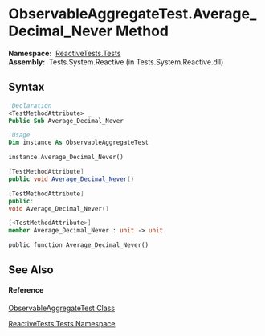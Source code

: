 # ObservableAggregateTest.Average\_Decimal\_Never Method

**Namespace:**  [ReactiveTests.Tests](ReactiveTests.Tests\ReactiveTests.Tests.md)  
**Assembly:**  Tests.System.Reactive (in Tests.System.Reactive.dll)

## Syntax

```vb
'Declaration
<TestMethodAttribute> _
Public Sub Average_Decimal_Never
```

```vb
'Usage
Dim instance As ObservableAggregateTest

instance.Average_Decimal_Never()
```

```csharp
[TestMethodAttribute]
public void Average_Decimal_Never()
```

```c++
[TestMethodAttribute]
public:
void Average_Decimal_Never()
```

```fsharp
[<TestMethodAttribute>]
member Average_Decimal_Never : unit -> unit 
```

```jscript
public function Average_Decimal_Never()
```

## See Also

#### Reference

[ObservableAggregateTest Class](ObservableAggregateTest\ObservableAggregateTest.md)

[ReactiveTests.Tests Namespace](ReactiveTests.Tests\ReactiveTests.Tests.md)





